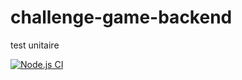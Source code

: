# challenge-game-backend
test unitaire

[![Node.js CI](https://github.com/DrAtsiSama/challenge-game-backend/actions/workflows/main.yml/badge.svg)](https://github.com/DrAtsiSama/challenge-game-backend/actions/workflows/main.yml)
